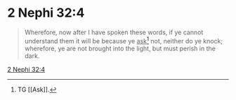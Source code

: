 # 2 Nephi 32:4

> Wherefore, now after I have spoken these words, if ye cannot understand them it will be because ye <u>ask</u>[^a] not, neither do ye knock; wherefore, ye are not brought into the light, but must perish in the dark.

[2 Nephi 32:4](https://www.churchofjesuschrist.org/study/scriptures/bofm/2-ne/32?lang=eng&id=p4#p4)


[^a]: TG [[Ask]].

